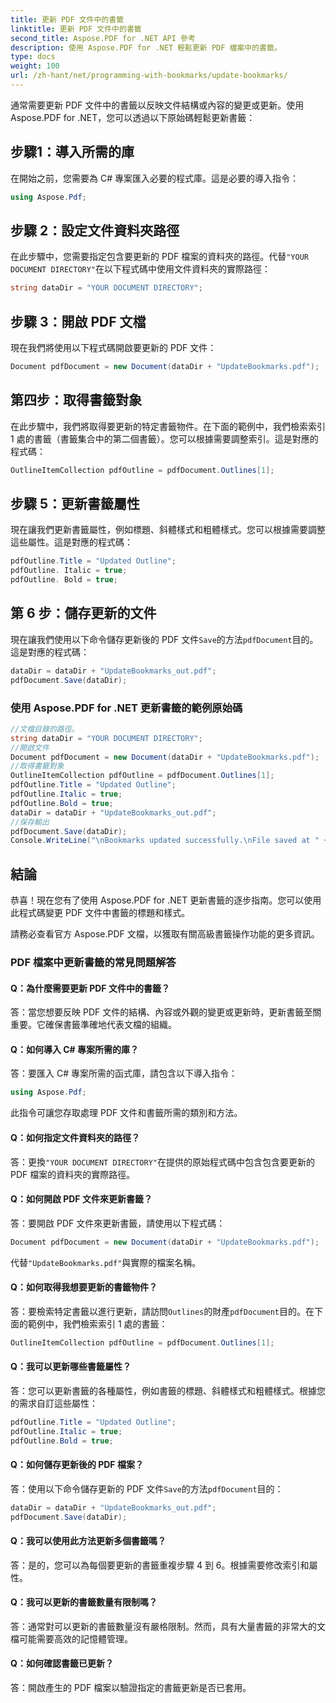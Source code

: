 ```yaml
---
title: 更新 PDF 文件中的書籤
linktitle: 更新 PDF 文件中的書籤
second_title: Aspose.PDF for .NET API 參考
description: 使用 Aspose.PDF for .NET 輕鬆更新 PDF 檔案中的書籤。
type: docs
weight: 100
url: /zh-hant/net/programming-with-bookmarks/update-bookmarks/
---
```

通常需要更新 PDF 文件中的書籤以反映文件結構或內容的變更或更新。使用Aspose.PDF for .NET，您可以透過以下原始碼輕鬆更新書籤：

## 步驟1：導入所需的庫

在開始之前，您需要為 C# 專案匯入必要的程式庫。這是必要的導入指令：

```csharp
using Aspose.Pdf;
```

## 步驟 2：設定文件資料夾路徑

在此步驟中，您需要指定包含要更新的 PDF 檔案的資料夾的路徑。代替`"YOUR DOCUMENT DIRECTORY"`在以下程式碼中使用文件資料夾的實際路徑：

```csharp
string dataDir = "YOUR DOCUMENT DIRECTORY";
```

## 步驟 3：開啟 PDF 文檔

現在我們將使用以下程式碼開啟要更新的 PDF 文件：

```csharp
Document pdfDocument = new Document(dataDir + "UpdateBookmarks.pdf");
```

## 第四步：取得書籤對象

在此步驟中，我們將取得要更新的特定書籤物件。在下面的範例中，我們檢索索引 1 處的書籤（書籤集合中的第二個書籤）。您可以根據需要調整索引。這是對應的程式碼：

```csharp
OutlineItemCollection pdfOutline = pdfDocument.Outlines[1];
```

## 步驟 5：更新書籤屬性

現在讓我們更新書籤屬性，例如標題、斜體樣式和粗體樣式。您可以根據需要調整這些屬性。這是對應的程式碼：

```csharp
pdfOutline.Title = "Updated Outline";
pdfOutline. Italic = true;
pdfOutline. Bold = true;
```

## 第 6 步：儲存更新的文件

現在讓我們使用以下命令儲存更新後的 PDF 文件`Save`的方法`pdfDocument`目的。這是對應的程式碼：

```csharp
dataDir = dataDir + "UpdateBookmarks_out.pdf";
pdfDocument.Save(dataDir);
```

### 使用 Aspose.PDF for .NET 更新書籤的範例原始碼 
```csharp
//文檔目錄的路徑。
string dataDir = "YOUR DOCUMENT DIRECTORY";
//開啟文件
Document pdfDocument = new Document(dataDir + "UpdateBookmarks.pdf");
//取得書籤對象
OutlineItemCollection pdfOutline = pdfDocument.Outlines[1];
pdfOutline.Title = "Updated Outline";
pdfOutline.Italic = true;
pdfOutline.Bold = true;
dataDir = dataDir + "UpdateBookmarks_out.pdf";
//保存輸出
pdfDocument.Save(dataDir);
Console.WriteLine("\nBookmarks updated successfully.\nFile saved at " + dataDir);
```

## 結論

恭喜！現在您有了使用 Aspose.PDF for .NET 更新書籤的逐步指南。您可以使用此程式碼變更 PDF 文件中書籤的標題和樣式。

請務必查看官方 Aspose.PDF 文檔，以獲取有關高級書籤操作功能的更多資訊。

### PDF 檔案中更新書籤的常見問題解答

#### Q：為什麼需要更新 PDF 文件中的書籤？

答：當您想要反映 PDF 文件的結構、內容或外觀的變更或更新時，更新書籤至關重要。它確保書籤準確地代表文檔的組織。

#### Q：如何導入 C# 專案所需的庫？

答：要匯入 C# 專案所需的函式庫，請包含以下導入指令：

```csharp
using Aspose.Pdf;
```

此指令可讓您存取處理 PDF 文件和書籤所需的類別和方法。

#### Q：如何指定文件資料夾的路徑？

答：更換`"YOUR DOCUMENT DIRECTORY"`在提供的原始程式碼中包含包含要更新的 PDF 檔案的資料夾的實際路徑。

#### Q：如何開啟 PDF 文件來更新書籤？

答：要開啟 PDF 文件來更新書籤，請使用以下程式碼：

```csharp
Document pdfDocument = new Document(dataDir + "UpdateBookmarks.pdf");
```

代替`"UpdateBookmarks.pdf"`與實際的檔案名稱。

#### Q：如何取得我想要更新的書籤物件？

答：要檢索特定書籤以進行更新，請訪問`Outlines`的財產`pdfDocument`目的。在下面的範例中，我們檢索索引 1 處的書籤：

```csharp
OutlineItemCollection pdfOutline = pdfDocument.Outlines[1];
```

#### Q：我可以更新哪些書籤屬性？

答：您可以更新書籤的各種屬性，例如書籤的標題、斜體樣式和粗體樣式。根據您的需求自訂這些屬性：

```csharp
pdfOutline.Title = "Updated Outline";
pdfOutline.Italic = true;
pdfOutline.Bold = true;
```

#### Q：如何儲存更新後的 PDF 檔案？

答：使用以下命令儲存更新的 PDF 文件`Save`的方法`pdfDocument`目的：

```csharp
dataDir = dataDir + "UpdateBookmarks_out.pdf";
pdfDocument.Save(dataDir);
```

#### Q：我可以使用此方法更新多個書籤嗎？

答：是的，您可以為每個要更新的書籤重複步驟 4 到 6。根據需要修改索引和屬性。

#### Q：我可以更新的書籤數量有限制嗎？

答：通常對可以更新的書籤數量沒有嚴格限制。然而，具有大量書籤的非常大的文檔可能需要高效的記憶體管理。

#### Q：如何確認書籤已更新？

答：開啟產生的 PDF 檔案以驗證指定的書籤更新是否已套用。